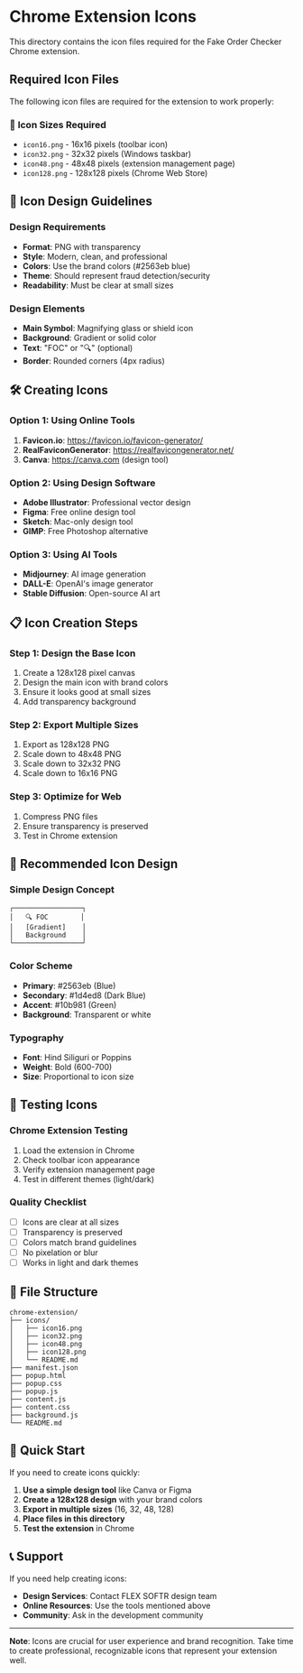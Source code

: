 # Chrome Extension Icons

This directory contains the icon files required for the Fake Order Checker Chrome extension.

## Required Icon Files

The following icon files are required for the extension to work properly:

### 📱 **Icon Sizes Required**

- `icon16.png` - 16x16 pixels (toolbar icon)
- `icon32.png` - 32x32 pixels (Windows taskbar)
- `icon48.png` - 48x48 pixels (extension management page)
- `icon128.png` - 128x128 pixels (Chrome Web Store)

## 🎨 **Icon Design Guidelines**

### **Design Requirements**

- **Format**: PNG with transparency
- **Style**: Modern, clean, and professional
- **Colors**: Use the brand colors (#2563eb blue)
- **Theme**: Should represent fraud detection/security
- **Readability**: Must be clear at small sizes

### **Design Elements**

- **Main Symbol**: Magnifying glass or shield icon
- **Background**: Gradient or solid color
- **Text**: "FOC" or "🔍" (optional)
- **Border**: Rounded corners (4px radius)

## 🛠️ **Creating Icons**

### **Option 1: Using Online Tools**

1. **Favicon.io**: https://favicon.io/favicon-generator/
2. **RealFaviconGenerator**: https://realfavicongenerator.net/
3. **Canva**: https://canva.com (design tool)

### **Option 2: Using Design Software**

- **Adobe Illustrator**: Professional vector design
- **Figma**: Free online design tool
- **Sketch**: Mac-only design tool
- **GIMP**: Free Photoshop alternative

### **Option 3: Using AI Tools**

- **Midjourney**: AI image generation
- **DALL-E**: OpenAI's image generator
- **Stable Diffusion**: Open-source AI art

## 📋 **Icon Creation Steps**

### **Step 1: Design the Base Icon**

1. Create a 128x128 pixel canvas
2. Design the main icon with brand colors
3. Ensure it looks good at small sizes
4. Add transparency background

### **Step 2: Export Multiple Sizes**

1. Export as 128x128 PNG
2. Scale down to 48x48 PNG
3. Scale down to 32x32 PNG
4. Scale down to 16x16 PNG

### **Step 3: Optimize for Web**

1. Compress PNG files
2. Ensure transparency is preserved
3. Test in Chrome extension

## 🎯 **Recommended Icon Design**

### **Simple Design Concept**

```
┌─────────────────┐
│   🔍 FOC        │
│   [Gradient]    │
│   Background    │
└─────────────────┘
```

### **Color Scheme**

- **Primary**: #2563eb (Blue)
- **Secondary**: #1d4ed8 (Dark Blue)
- **Accent**: #10b981 (Green)
- **Background**: Transparent or white

### **Typography**

- **Font**: Hind Siliguri or Poppins
- **Weight**: Bold (600-700)
- **Size**: Proportional to icon size

## 🔧 **Testing Icons**

### **Chrome Extension Testing**

1. Load the extension in Chrome
2. Check toolbar icon appearance
3. Verify extension management page
4. Test in different themes (light/dark)

### **Quality Checklist**

- [ ] Icons are clear at all sizes
- [ ] Transparency is preserved
- [ ] Colors match brand guidelines
- [ ] No pixelation or blur
- [ ] Works in light and dark themes

## 📁 **File Structure**

```
chrome-extension/
├── icons/
│   ├── icon16.png
│   ├── icon32.png
│   ├── icon48.png
│   ├── icon128.png
│   └── README.md
├── manifest.json
├── popup.html
├── popup.css
├── popup.js
├── content.js
├── content.css
├── background.js
└── README.md
```

## 🚀 **Quick Start**

If you need to create icons quickly:

1. **Use a simple design tool** like Canva or Figma
2. **Create a 128x128 design** with your brand colors
3. **Export in multiple sizes** (16, 32, 48, 128)
4. **Place files in this directory**
5. **Test the extension** in Chrome

## 📞 **Support**

If you need help creating icons:

- **Design Services**: Contact FLEX SOFTR design team
- **Online Resources**: Use the tools mentioned above
- **Community**: Ask in the development community

---

**Note**: Icons are crucial for user experience and brand recognition. Take time to create professional, recognizable icons that represent your extension well.

